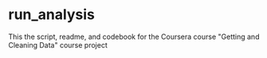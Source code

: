 # run_analysis
This the script, readme, and codebook for the Coursera course "Getting and Cleaning Data" course project
